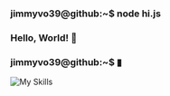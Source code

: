 ### jimmyvo39@github:~$ node hi.js
### Hello, World! 👋
### jimmyvo39@github:~$ ▮

![My Skills](https://skillicons.dev/icons?i=js,ruby,html,css,rails,react,postgres,git,github,sass,vscode,babel,npm)



